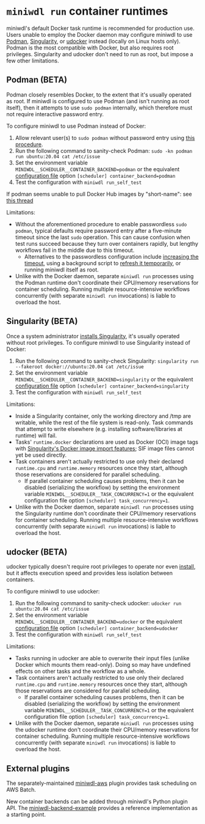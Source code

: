 # `miniwdl run` container runtimes

miniwdl's default Docker task runtime is recommended for production use. Users unable to employ the Docker daemon may configure miniwdl to use [Podman](https://podman.io/), [Singularity](https://sylabs.io/singularity/), or [udocker](https://indigo-dc.github.io/udocker/) instead (locally on Linux hosts only). Podman is the most compatible with Docker, but also requires root privileges. Singularity and udocker don't need to run as root, but impose a few other limitations.

## Podman (BETA)

Podman closely resembles Docker, to the extent that it's usually operated as root. If miniwdl is configured to use Podman (and isn't running as root itself), then it attempts to use `sudo podman` internally, which therefore must not require interactive password entry.

To configure miniwdl to use Podman instead of Docker:

1. Allow relevant user(s) to `sudo podman` without password entry using [this procedure](https://minikube.sigs.k8s.io/docs/drivers/podman/#known-issues).
2. Run the following command to sanity-check Podman: `sudo -kn podman run ubuntu:20.04 cat /etc/issue`
3. Set the environment variable `MINIWDL__SCHEDULER__CONTAINER_BACKEND=podman` or the equivalent [configuration file](https://miniwdl.readthedocs.io/en/latest/runner_reference.html#configuration) option `[scheduler] container_backend=podman`
4. Test the configuration with `miniwdl run_self_test`

If podman seems unable to pull Docker Hub images by "short-name": see [this thread](https://github.com/containers/podman/issues/9390#issuecomment-970305169)

Limitations:

* Without the aforementioned procedure to enable passwordless `sudo podman`, typical defaults require password entry after a five-minute timeout since the last `sudo` operation. This can cause confusion when test runs succeed because they turn over containers rapidly, but lengthy workflows fail in the middle due to this timeout.
  * Alternatives to the passwordless configuration include [increasing the timeout](https://unix.stackexchange.com/questions/382060/change-default-sudo-password-timeout), using a background script to [refresh it temporarily](https://serverfault.com/a/702019), or running miniwdl itself as root.
* Unlike with the Docker daemon, separate `miniwdl run` processes using the Podman runtime don't coordinate their CPU/memory reservations for container scheduling. Running multiple resource-intensive workflows concurrently (with separate `miniwdl run` invocations) is liable to overload the host.

## Singularity (BETA)

Once a system administrator [installs Singularity](https://sylabs.io/guides/master/admin-guide/installation.html), it's usually operated without root privileges. To configure miniwdl to use Singularity instead of Docker:

1. Run the following command to sanity-check Singularity: `singularity run --fakeroot docker://ubuntu:20.04 cat /etc/issue`
2. Set the environment variable `MINIWDL__SCHEDULER__CONTAINER_BACKEND=singularity` or the equivalent [configuration file](https://miniwdl.readthedocs.io/en/latest/runner_reference.html#configuration) option `[scheduler] container_backend=singularity`
3. Test the configuration with `miniwdl run_self_test`

Limitations:

* Inside a Singularity container, only the working directory and /tmp are writable, while the rest of the file system is read-only. Task commands that attempt to write elsewhere (e.g. installing software/libraries at runtime) will fail.
* Tasks' `runtime.docker` declarations are used as Docker (OCI) image tags with [Singularity's Docker image import features](https://sylabs.io/guides/2.6/user-guide/singularity_and_docker.html); SIF image files cannot yet be used directly.
* Task containers aren't actually restricted to use only their declared `runtime.cpu` and `runtime.memory` resources once they start, although those reservations are considered for parallel scheduling.
  * If parallel container scheduling causes problems, then it can be disabled (serializing the workflow) by setting the environment variable `MINIWDL__SCHEDULER__TASK_CONCURRENCY=1` or the equivalent configuration file option `[scheduler] task_concurrency=1`.
* Unlike with the Docker daemon, separate `miniwdl run` processes using the Singularity runtime don't coordinate their CPU/memory reservations for container scheduling. Running multiple resource-intensive workflows concurrently (with separate `miniwdl run` invocations) is liable to overload the host.

## udocker (BETA)

udocker typically doesn't require root privileges to operate nor even [install](https://indigo-dc.github.io/udocker/installation_manual.html), but it affects execution speed and provides less isolation between containers.

To configure miniwdl to use udocker:

1. Run the following command to sanity-check udocker: `udocker run ubuntu:20.04 cat /etc/issue`
2. Set the environment variable `MINIWDL__SCHEDULER__CONTAINER_BACKEND=udocker` or the equivalent [configuration file](https://miniwdl.readthedocs.io/en/latest/runner_reference.html#configuration) option `[scheduler] container_backend=udocker`
3. Test the configuration with `miniwdl run_self_test`

Limitations:

* Tasks running in udocker are able to overwrite their input files (unlike Docker which mounts them read-only). Doing so may have undefined effects on other tasks and the workflow as a whole.
* Task containers aren't actually restricted to use only their declared `runtime.cpu` and `runtime.memory` resources once they start, although those reservations are considered for parallel scheduling.
  * If parallel container scheduling causes problems, then it can be disabled (serializing the workflow) by setting the environment variable `MINIWDL__SCHEDULER__TASK_CONCURRENCY=1` or the equivalent configuration file option `[scheduler] task_concurrency=1`.
* Unlike with the Docker daemon, separate `miniwdl run` processes using the udocker runtime don't coordinate their CPU/memory reservations for container scheduling. Running multiple resource-intensive workflows concurrently (with separate `miniwdl run` invocations) is liable to overload the host.

## External plugins

The separately-maintained [miniwdl-aws](https://github.com/miniwdl-ext/miniwdl-aws) plugin provides task scheduling on AWS Batch.

New container backends can be added through miniwdl's Python plugin API. The [miniwdl-backend-example](https://github.com/miniwdl-ext/miniwdl-backend-example) provides a reference implementation as a starting point.
